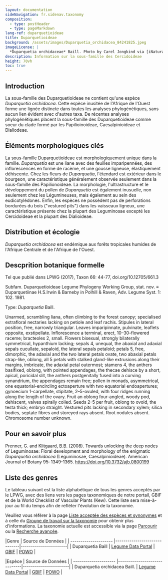```yaml
---
layout: documentation
sideNavigation: fr.sidenav.taxonomy
composition:
  - type: postHeader
  - type: pageMarkdown
lang-ref: duparquetioideae
title: Duparquetioideae
background: /assets/images/Duparquetia_orchidacea_84241825.jpeg
imageLicense: |
  *Duparquetia orchidaceae* Baill. Photo by Carel Jongkind via [iNaturalist](https://www.gbif.org/occurrence/28187131755)
description: Information sur la sous-famille des Cercidoideae
height: 70vh
toc: true
---
```


## Introduction
La sous-famille des Duparquetioideae ne contient qu'une espèce *Duparquetia orchidacea*. Cette espèce inusitée de l'Afrique de l'Ouest forme une lignée distincte dans toutes les analyses phylogénétiques, sans aucun lien évident avec d'autres taxa. De récentes analyses phylogénétiques placent la sous-famille des Duparquetioideae comme soeur du clade formé par les Papilioinoideae, Caesalpinioideae et Dialiodeae.

## Éléments morphologiques clés
La sous-famille Duparquetioideae est morphologiquement unique dans la famille. *Duparquetia* est une liane avec des feuilles imparipennées, des inflorescences en forme de racème, et une gousse ligneuse, élastiquement déhiscente. Chez les fleurs de *Duparquetia*, l'étendard est extérieur dans le bourgeon, une caractéristique généralement observée seulement dans la sous-famille des Papilionoideae. La morphologie, l'ultrastructure et le développement du pollen de *Duparquetia* est également inusuelle, non seulement chez les Légumineuses, mais également au sein des eudicotylédones. Enfin, les espèces ne possèdent pas de perforations bordurées du bois ("vestured pits") dans les vaisseaux ligneux, une caractéristique présente chez la plupart des Leguminosae excepté les Cercidoideae et la plupart des Dialioideae.

## Distribution et écologie
*Duparquetia orchidacea* est endémique aux forêts tropicales humides de l'Afrique Centrale et de l'Afrique de l'Ouest.

## Descprition botanique formelle
Tel que publié dans LPWG (2017), Taxon 66: 44-77, doi.org/10.12705/661.3

Subfam. Duparquetioideae Legume Phylogeny Working Group, stat. nov. ≡ Duparquetiinae H.S.Irwin & Barneby in Polhill & Raven, Adv. Legume Syst. 1: 102. 1981.

Type: *Duparquetia* Baill.

Unarmed, scrambling liana, often climbing to the forest canopy; specialised extrafloral nectaries lacking on petiole and leaf rachis. Stipules in lateral position, free, narrowly triangular. Leaves imparipinnate, pulvinate, leaflets opposite, exstipellate. Inflorescence a terminal, erect, 10–30-flowered raceme; bracteoles 2, small. Flowers bisexual, strongly bilaterally symmetrical, hypanthium lacking; sepals 4, unequal, the abaxial and adaxial sepals cucullate, sepaloid, the lateral sepals petaloid; petals 5, free, dimorphic, the adaxial and the two lateral petals ovate, two abaxial petals strap-like, oblong, all 5 petals with stalked gland-like extrusions along their margins, imbricate, the adaxial petal outermost; stamens 4, the anthers basifixed, oblong, with pointed appendages, the thecae dehisce by a short, apical, poricidal slit, the anthers postgenitally fused into a curving synandrium, the appendages remain free; pollen in monads, asymmetrical, one equatorial-encircling ectoaperture with two equatorial endoapertures; gynoecium 1-carpellate, stipitate, 2–5-ovuled, with four ridges running along the length of the ovary. Fruit an oblong four-angled, woody pod, dehiscent, valves spirally coiled. Seeds 2–5 per fruit, oblong to ovoid, the testa thick; embryo straight. Vestured pits lacking in secondary xylem; silica bodies, septate fibres and storeyed rays absent. Root nodules absent. Chromosome number unknown.

## Pour en savoir plus
Prenner, G. and Klitgaard, B.B. (2008). Towards unlocking the deep nodes of Leguminosae: Floral development and morphology of the enigmatic *Duparquetia orchidacea* (Leguminosae, Caesalpinioideae). American Journal of Botany 95: 1349-1365. https://doi.org/10.3732/ajb.0800199


## Liste des genres
Le tableau suivant est la liste alphabétique de tous les genres acceptés par le LPWG, avec des liens vers les pages taxonomiques de notre portail, GBIF et de la World Checklist of Vascular Plants (Kew). Cette liste sera mise-à-jour au fil du temps afin de refléter l'évolution de la taxonomie.

Veuillez vous référer à la page [Liste acceptée des espèces et synonymes](/fr/taxonomy/species-list) et à celle du [Groupe de travail sur la taxonomie](/fr/working-groups/taxonomy) pour obtenir plus d'informations. La taxonomie actuelle est accessible via la page [Parcourir](/fr/taxonomy/browse) ou la [Recherche avancée](/fr/taxonomy/search).


|Genre                  |     Source de Données                     | 
| --------------------- |------------------------------|-----------------------|
| Duparquetia Baill | [Legume Data Portal](/fr/taxonomy/taxon/779361) | [GBIF](https://www.gbif.org/species/2968139)  | [POWO](https://powo.science.kew.org/taxon/urn:lsid:ipni.org:names:17014-1)  |




|Espèce                  |     Source de Données                     |
| --------------------- |------------------------------|-----------------------|
| Duparquetia orchidacea Baill. | [Legume Data Portal](/fr/taxonomy/taxon/779362) | [GBIF](https://www.gbif.org/species/2968140) | [POWO](https://powo.science.kew.org/taxon/urn:lsid:ipni.org:names:380758-1)  |
